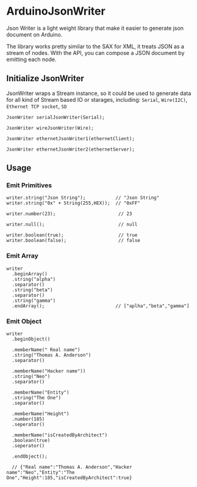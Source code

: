 ArduinoJsonWriter
=================

Json Writer is a light weight library that make it easier to generate json document on Arduino.

The library works pretty similar to the SAX for XML, it treats JSON as a stream of nodes. With the API, you can compose a JSON document by emitting each node.


Initialize JsonWriter
---------------------
JsonWriter wraps a Stream instance, so it could be used to generate data for all kind of Stream based IO or starages, including: `Serial`, `Wire(I2C)`, `Ethernet TCP socket`, `SD`


	JsonWriter serialJsonWriter(Serial);

	JsonWriter wireJsonWriter(Wire);

	JsonWriter ethernetJsonWriter1(ethernetClient);

	JsonWriter ethernetJsonWriter2(ethernetServer);


Usage
------

### Emit Primitives

	writer.string("Json String");           // "Json String"
	writer.string("0x" + String(255,HEX));  // "0xFF"

	writer.number(23);						 // 23

	writer.null();							 // null
	
	writer.boolean(true);					 // true	writer.boolean(false);					 // false

### Emit Array
	writer
	  .beginArray()
	  .string("alpha")
	  .separator()
	  .string("beta")
	  .separator()
	  .string("gamma")
	  .endArray(); 					        // ["aplha","beta","gamma"]

### Emit Object
	writer
	  .beginObject()

	  .memberName("	Real name")
	  .string("Thomas A. Anderson")
	  .separator()

	  .memberName("Hacker name"))
	  .string("Neo")
	  .separator()

	  .memberName("Entity")
	  .string("The One")
	  .separator()

	  .memberName("Height")
	  .number(185)
	  .seperator()
	  
	  .memberName("isCreatedByArchitect")
	  .boolean(true)
	  .seperator()

	  .endObject(); 
	  
	  // {"Real name":"Thomas A. Anderson","Hacker name":"Neo","Entity":"The One","Height":185,"isCreatedByArchitect":true}
